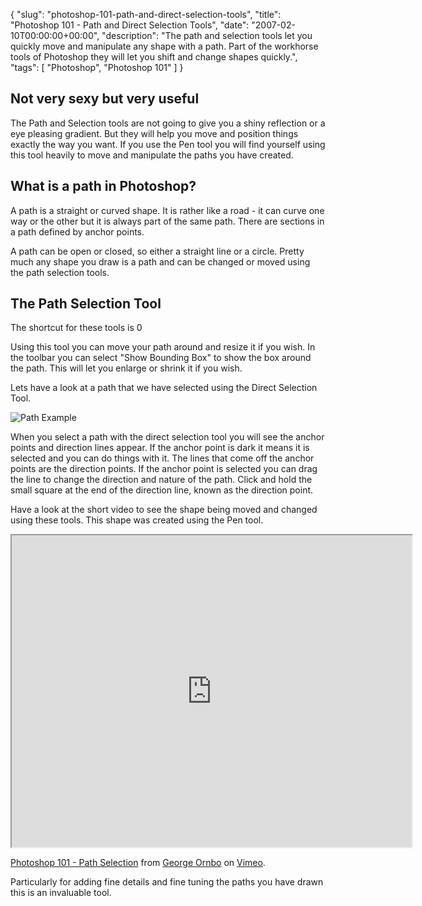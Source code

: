 {
  "slug": "photoshop-101-path-and-direct-selection-tools",
  "title": "Photoshop 101 - Path and Direct Selection Tools",
  "date": "2007-02-10T00:00:00+00:00",
  "description": "The path and selection tools let you quickly move and manipulate any shape with a path. Part of the workhorse tools of Photoshop they will let you shift and change shapes quickly.",
  "tags": [
    "Photoshop",
    "Photoshop 101"
  ]
}

## Not very sexy but very useful

The Path and Selection tools are not going to give you a shiny reflection or a eye pleasing gradient. But they will help you move and position things exactly the way you want. If you use the Pen tool you will find yourself using this tool heavily to move and manipulate the paths you have created.

## What is a path in Photoshop?

A path is a straight or curved shape. It is rather like a road - it can curve one way or the other but it is always part of the same path. There are sections in a path defined by anchor points.

A path can be open or closed, so either a straight line or a circle. Pretty much any shape you draw is a path and can be changed or moved using the path selection tools.

## The Path Selection Tool

The shortcut for these tools is 0

Using this tool you can move your path around and resize it if you wish. In the toolbar you can select "Show Bounding Box" to show the box around the path. This will let you enlarge or shrink it if you wish. 

Lets have a look at a path that we have selected using the Direct Selection Tool.

![Path Example][1] 

When you select a path with the direct selection tool you will see the anchor points and direction lines appear. If the anchor point is dark it means it is selected and you can do things with it. The lines that come off the anchor points are the direction points. If the anchor point is selected you can drag the line to change the direction and nature of the path. Click and hold the small square at the end of the direction line, known as the direction point.

Have a look at the short video to see the shape being moved and changed using these tools. This shape was created using the Pen tool.

<iframe src="https://player.vimeo.com/video/33020795" width="640" height="499" allowfullscreen></iframe>

<a href="https://vimeo.com/33020795">Photoshop 101 - Path Selection</a> from <a href="https://vimeo.com/shapeshed">George Ornbo</a> on <a href="https://vimeo.com">Vimeo</a>.

Particularly for adding fine details and fine tuning the paths you have drawn this is an invaluable tool.

 [1]: /images/articles/path_example.png 

